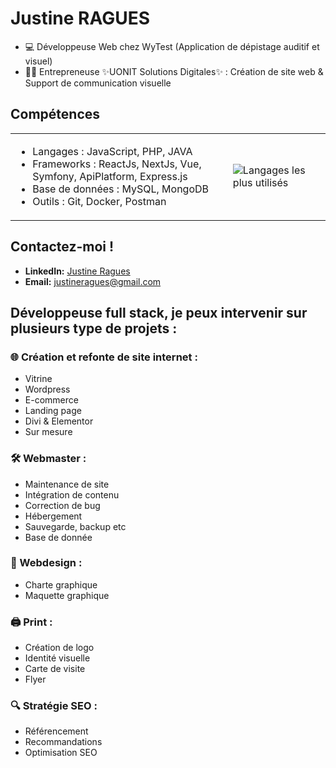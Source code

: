 # Justine RAGUES

* 💻 Développeuse Web chez WyTest (Application de dépistage auditif et visuel)
* 👩‍💻 Entrepreneuse ✨UONIT Solutions Digitales✨ : Création de site web & Support de communication visuelle

  
## Compétences
<table style="width: 100%;">
  <tr>
    <td>
      <ul>
        <li>Langages : JavaScript, PHP, JAVA</li>
        <li>Frameworks : ReactJs, NextJs, Vue, Symfony, ApiPlatform, Express.js</li>
        <li>Base de données : MySQL, MongoDB</li>
        <li>Outils : Git, Docker, Postman</li>
      </ul>
    </td>
    <td>
      <img src="https://github-readme-stats.vercel.app/api/top-langs/?username=JustineRgs&layout=compact" alt="Langages les plus utilisés">
    </td>
  </tr>
</table>

## Contactez-moi !

- **LinkedIn:** [Justine Ragues](https://www.linkedin.com/in/justine-ragues/)
- **Email:** [justineragues@gmail.com](mailto:justineragues@gmail.com)

## Développeuse full stack, je peux intervenir sur plusieurs type de projets :

### 🌐 Création et refonte de site internet :
* Vitrine
* Wordpress
* E-commerce
* Landing page
* Divi & Elementor
* Sur mesure

### 🛠️ Webmaster :
* Maintenance de site
* Intégration de contenu
* Correction de bug
* Hébergement
* Sauvegarde, backup etc
* Base de donnée

### 🎨 Webdesign :
* Charte graphique
* Maquette graphique

### 🖨️ Print :
* Création de logo
* Identité visuelle
* Carte de visite
* Flyer

### 🔍 Stratégie SEO :
* Référencement
* Recommandations
* Optimisation SEO
